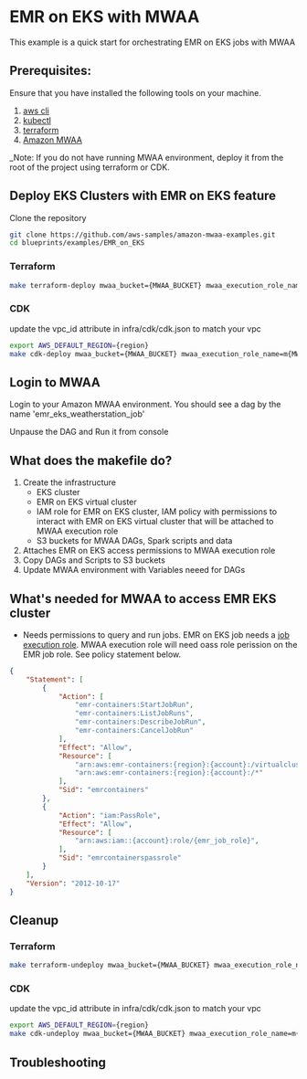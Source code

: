 # EMR on EKS with MWAA

This example is a quick start for orchestrating EMR on EKS jobs with MWAA



## Prerequisites:

Ensure that you have installed the following tools on your machine.

1. [aws cli](https://docs.aws.amazon.com/cli/latest/userguide/install-cliv2.html)
2. [kubectl](https://Kubernetes.io/docs/tasks/tools/)
3. [terraform](https://learn.hashicorp.com/tutorials/terraform/install-cli)
4. [Amazon MWAA](https://aws.amazon.com/managed-workflows-for-apache-airflow/)


_Note: If you do not have running MWAA environment, deploy it from the root of the project using terraform or CDK.

## Deploy EKS Clusters with EMR on EKS feature

Clone the repository

```sh
git clone https://github.com/aws-samples/amazon-mwaa-examples.git
cd blueprints/examples/EMR_on_EKS
```

### Terraform
```sh
make terraform-deploy mwaa_bucket={MWAA_BUCKET} mwaa_execution_role_name=m{MWAA_EXEC_ROLE} mwaa_env_name={MWAA_ENV_NAME}
```

### CDK
update the vpc_id attribute in infra/cdk/cdk.json to match your vpc
```sh
export AWS_DEFAULT_REGION={region}
make cdk-deploy mwaa_bucket={MWAA_BUCKET} mwaa_execution_role_name=m{MWAA_EXEC_ROLE} mwaa_env_name={MWAA_ENV_NAME}
```

## Login to MWAA

Login to your Amazon MWAA environment. You should see a dag by the name 'emr_eks_weatherstation_job'

Unpause the DAG and Run it from console

## What does the makefile do?
1. Create the infrastructure
    - EKS cluster
    - EMR on EKS virtual cluster
    - IAM role for EMR on EKS cluster, IAM policy with permissions to interact with EMR on EKS virtual cluster that will be attached to MWAA execution role
    - S3 buckets for MWAA DAGs, Spark scripts and data
2. Attaches EMR on EKS access permissions to MWAA execution role
3. Copy DAGs and Scripts to S3 buckets
4. Update MWAA environment with Variables neeed for DAGs

## What's needed for MWAA to access EMR EKS cluster

- Needs permissions to query and run jobs. EMR on EKS job needs a [job execution role](https://docs.amazonaws.cn/en_us/emr/latest/EMR-on-EKS-DevelopmentGuide/creating-job-execution-role.html). MWAA execution role will need oass role perission on the EMR job role. See policy statement below.

```json
{
    "Statement": [
        {
            "Action": [
                "emr-containers:StartJobRun",
                "emr-containers:ListJobRuns",
                "emr-containers:DescribeJobRun",
                "emr-containers:CancelJobRun"
            ],
            "Effect": "Allow",
            "Resource": [
                "arn:aws:emr-containers:{region}:{account}:/virtualclusters/*/jobruns/*",
                "arn:aws:emr-containers:{region}:{account}:/*"
            ],
            "Sid": "emrcontainers"
        },
        {
            "Action": "iam:PassRole",
            "Effect": "Allow",
            "Resource": [
                "arn:aws:iam::{account}:role/{emr_job_role}",
            ],
            "Sid": "emrcontainerspassrole"
        }
    ],
    "Version": "2012-10-17"
}
```
## Cleanup

### Terraform
```sh
make terraform-undeploy mwaa_bucket={MWAA_BUCKET} mwaa_execution_role_name=m{MWAA_EXEC_ROLE} mwaa_env_name={MWAA_ENV_NAME}
```

### CDK
update the vpc_id attribute in infra/cdk/cdk.json to match your vpc
```sh
export AWS_DEFAULT_REGION={region}
make cdk-undeploy mwaa_bucket={MWAA_BUCKET} mwaa_execution_role_name=m{MWAA_EXEC_ROLE} mwaa_env_name={MWAA_ENV_NAME}
```
## Troubleshooting

